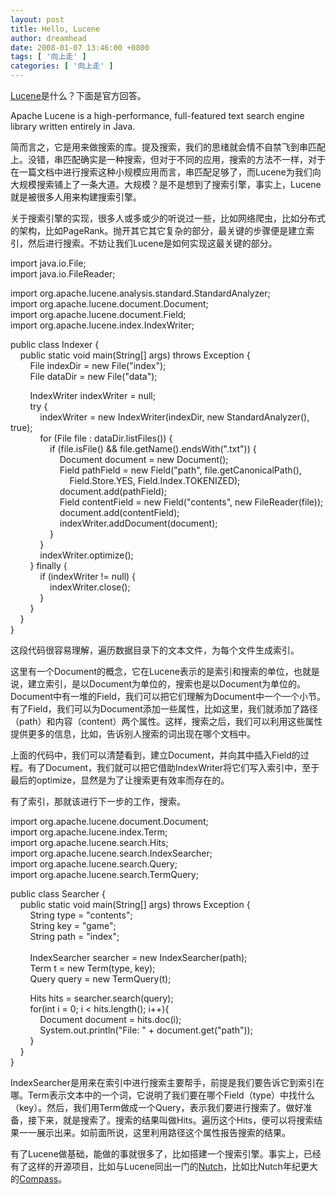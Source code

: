 ```yaml
---
layout: post
title: Hello, Lucene
author: dreamhead
date: 2008-01-07 13:46:00 +0800
tags: [ '向上走' ]
categories: [ '向上走' ]
---
```


[Lucene](http://lucene.apache.org/)是什么？下面是官方回答。  
  
Apache Lucene is a high-performance, full-featured text search engine library written entirely in Java.  
  
简而言之，它是用来做搜索的库。提及搜索，我们的思绪就会情不自禁飞到串匹配上。没错，串匹配确实是一种搜索，但对于不同的应用，搜索的方法不一样，对于在一篇文档中进行搜索这种小规模应用而言，串匹配足够了，而Lucene为我们向大规模搜索铺上了一条大道。大规模？是不是想到了搜索引擎，事实上，Lucene就是被很多人用来构建搜索引擎。  
  
关于搜索引擎的实现，很多人或多或少的听说过一些，比如网络爬虫，比如分布式的架构，比如PageRank。抛开其它其它复杂的部分，最关键的步骤便是建立索引，然后进行搜索。不妨让我们Lucene是如何实现这最关键的部分。  
  
import java.io.File;  
import java.io.FileReader;  
  
import org.apache.lucene.analysis.standard.StandardAnalyzer;  
import org.apache.lucene.document.Document;  
import org.apache.lucene.document.Field;  
import org.apache.lucene.index.IndexWriter;  
  
public class Indexer {  
&nbsp;&nbsp;&nbsp; public static void main(String[] args) throws Exception {  
&nbsp;&nbsp;&nbsp;&nbsp;&nbsp;&nbsp;&nbsp; File indexDir = new File("index");  
&nbsp;&nbsp;&nbsp;&nbsp;&nbsp;&nbsp;&nbsp; File dataDir = new File("data");  
  
&nbsp;&nbsp;&nbsp;&nbsp;&nbsp;&nbsp;&nbsp; IndexWriter indexWriter = null;  
&nbsp;&nbsp;&nbsp;&nbsp;&nbsp;&nbsp;&nbsp; try {  
&nbsp;&nbsp;&nbsp;&nbsp;&nbsp;&nbsp;&nbsp;&nbsp;&nbsp;&nbsp;&nbsp; indexWriter = new IndexWriter(indexDir, new StandardAnalyzer(), true);  
&nbsp;&nbsp;&nbsp;&nbsp;&nbsp;&nbsp;&nbsp;&nbsp;&nbsp;&nbsp;&nbsp; for (File file : dataDir.listFiles()) {  
&nbsp;&nbsp;&nbsp;&nbsp;&nbsp;&nbsp;&nbsp;&nbsp;&nbsp;&nbsp;&nbsp;&nbsp;&nbsp;&nbsp;&nbsp; if (file.isFile() && file.getName().endsWith(".txt")) {  
&nbsp;&nbsp;&nbsp;&nbsp;&nbsp;&nbsp;&nbsp;&nbsp;&nbsp;&nbsp;&nbsp;&nbsp;&nbsp;&nbsp;&nbsp;&nbsp;&nbsp;&nbsp;&nbsp; Document document = new Document();  
&nbsp;&nbsp;&nbsp;&nbsp;&nbsp;&nbsp;&nbsp;&nbsp;&nbsp;&nbsp;&nbsp;&nbsp;&nbsp;&nbsp;&nbsp;&nbsp;&nbsp;&nbsp;&nbsp; Field pathField = new Field("path", file.getCanonicalPath(),  
&nbsp;&nbsp;&nbsp;&nbsp;&nbsp;&nbsp;&nbsp;&nbsp;&nbsp;&nbsp;&nbsp;&nbsp;&nbsp;&nbsp;&nbsp;&nbsp;&nbsp;&nbsp;&nbsp;&nbsp;&nbsp;&nbsp;&nbsp; Field.Store.YES, Field.Index.TOKENIZED);  
&nbsp;&nbsp;&nbsp;&nbsp;&nbsp;&nbsp;&nbsp;&nbsp;&nbsp;&nbsp;&nbsp;&nbsp;&nbsp;&nbsp;&nbsp;&nbsp;&nbsp;&nbsp;&nbsp; document.add(pathField);  
&nbsp;&nbsp;&nbsp;&nbsp;&nbsp;&nbsp;&nbsp;&nbsp;&nbsp;&nbsp;&nbsp;&nbsp;&nbsp;&nbsp;&nbsp;&nbsp;&nbsp;&nbsp;&nbsp; Field contentField = new Field("contents", new FileReader(file));  
&nbsp;&nbsp;&nbsp;&nbsp;&nbsp;&nbsp;&nbsp;&nbsp;&nbsp;&nbsp;&nbsp;&nbsp;&nbsp;&nbsp;&nbsp;&nbsp;&nbsp;&nbsp;&nbsp; document.add(contentField);  
&nbsp;&nbsp;&nbsp;&nbsp;&nbsp;&nbsp;&nbsp;&nbsp;&nbsp;&nbsp;&nbsp;&nbsp;&nbsp;&nbsp;&nbsp;&nbsp;&nbsp;&nbsp;&nbsp; indexWriter.addDocument(document);  
&nbsp;&nbsp;&nbsp;&nbsp;&nbsp;&nbsp;&nbsp;&nbsp;&nbsp;&nbsp;&nbsp;&nbsp;&nbsp;&nbsp;&nbsp; }  
&nbsp;&nbsp;&nbsp;&nbsp;&nbsp;&nbsp;&nbsp;&nbsp;&nbsp;&nbsp;&nbsp; }  
&nbsp;&nbsp;&nbsp;&nbsp;&nbsp;&nbsp;&nbsp;&nbsp;&nbsp;&nbsp;&nbsp; indexWriter.optimize();  
&nbsp;&nbsp;&nbsp;&nbsp;&nbsp;&nbsp;&nbsp; } finally {  
&nbsp;&nbsp;&nbsp;&nbsp;&nbsp;&nbsp;&nbsp;&nbsp;&nbsp;&nbsp;&nbsp; if (indexWriter != null) {  
&nbsp;&nbsp;&nbsp;&nbsp;&nbsp;&nbsp;&nbsp;&nbsp;&nbsp;&nbsp;&nbsp;&nbsp;&nbsp;&nbsp;&nbsp; indexWriter.close();  
&nbsp;&nbsp;&nbsp;&nbsp;&nbsp;&nbsp;&nbsp;&nbsp;&nbsp;&nbsp;&nbsp; }  
&nbsp;&nbsp;&nbsp;&nbsp;&nbsp;&nbsp;&nbsp; }  
&nbsp;&nbsp;&nbsp; }  
}  
  
这段代码很容易理解，遍历数据目录下的文本文件，为每个文件生成索引。  
  
这里有一个Document的概念，它在Lucene表示的是索引和搜索的单位，也就是说，建立索引，是以Document为单位的，搜索也是以Document为单位的。Document中有一堆的Field，我们可以把它们理解为Document中一个一个小节。有了Field，我们可以为Document添加一些属性，比如这里，我们就添加了路径（path）和内容（content）两个属性。这样，搜索之后，我们可以利用这些属性提供更多的信息，比如，告诉别人搜索的词出现在哪个文档中。  
  
上面的代码中，我们可以清楚看到，建立Document，并向其中插入Field的过程。有了Document，我们就可以把它借助IndexWriter将它们写入索引中，至于最后的optimize，显然是为了让搜索更有效率而存在的。  
  
有了索引，那就该进行下一步的工作，搜索。  
  
import org.apache.lucene.document.Document;  
import org.apache.lucene.index.Term;  
import org.apache.lucene.search.Hits;  
import org.apache.lucene.search.IndexSearcher;  
import org.apache.lucene.search.Query;  
import org.apache.lucene.search.TermQuery;  
  
public class Searcher {  
&nbsp;&nbsp;&nbsp; public static void main(String[] args) throws Exception {  
&nbsp;&nbsp;&nbsp;&nbsp;&nbsp;&nbsp;&nbsp; String type = "contents";  
&nbsp;&nbsp;&nbsp;&nbsp;&nbsp;&nbsp;&nbsp; String key = "game";  
&nbsp;&nbsp;&nbsp;&nbsp;&nbsp;&nbsp;&nbsp; String path = "index";  
&nbsp;&nbsp; &nbsp;&nbsp;&nbsp; &nbsp;  
&nbsp;&nbsp;&nbsp;&nbsp;&nbsp;&nbsp;&nbsp; IndexSearcher searcher = new IndexSearcher(path);  
&nbsp;&nbsp;&nbsp;&nbsp;&nbsp;&nbsp;&nbsp; Term t = new Term(type, key);  
&nbsp;&nbsp;&nbsp;&nbsp;&nbsp;&nbsp;&nbsp; Query query = new TermQuery(t);  
  
&nbsp;&nbsp;&nbsp;&nbsp;&nbsp;&nbsp;&nbsp; Hits hits = searcher.search(query);  
&nbsp;&nbsp;&nbsp;&nbsp;&nbsp;&nbsp;&nbsp; for(int i = 0; i \< hits.length(); i++){  
&nbsp;&nbsp;&nbsp;&nbsp;&nbsp;&nbsp;&nbsp;&nbsp;&nbsp;&nbsp;&nbsp; Document document = hits.doc(i);  
&nbsp;&nbsp;&nbsp;&nbsp;&nbsp;&nbsp;&nbsp;&nbsp;&nbsp;&nbsp;&nbsp; System.out.println("File: " + document.get("path"));  
&nbsp;&nbsp;&nbsp;&nbsp;&nbsp;&nbsp;&nbsp; }  
&nbsp;&nbsp;&nbsp; }  
}  
  
IndexSearcher是用来在索引中进行搜索主要帮手，前提是我们要告诉它到索引在哪。Term表示文本中的一个词，它说明了我们要在哪个Field（type）中找什么（key）。然后，我们用Term做成一个Query，表示我们要进行搜索了。做好准备，接下来，就是搜索了。搜索的结果叫做Hits。遍历这个Hits，便可以将搜索结果一一展示出来。如前面所说，这里利用路径这个属性报告搜索的结果。  
  
有了Lucene做基础，能做的事就很多了，比如搭建一个搜索引擎。事实上，已经有了这样的开源项目，比如与Lucene同出一门的[Nutch](http://lucene.apache.org/nutch/)，比如比Nutch年纪更大的[Compass](http://www.opensymphony.com/compass/)。 


